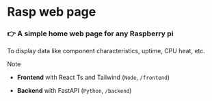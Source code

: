 # Rasp web page

### 👉 A simple home web page for any Raspberry pi

To display data like component characteristics, uptime, CPU heat, etc.

> [!NOTE]
> - **Frontend** with React Ts and Tailwind (`Node`, `/frontend`)
> 
> - **Backend** with FastAPI (`Python`, `/backend`)